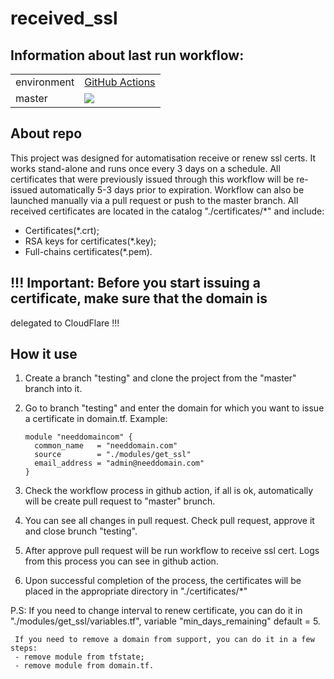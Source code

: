 # received_ssl
## Information about last run workflow:
<table>
   <tr>
      <td>environment</td>
      <td><a href="https://github.com/HumeniukDenys/receive_ssl/actions/workflows/terraform.yml">GitHub Actions</a></td>
   </tr>
   <tr>
      <td>master</td>
      <td><a href="https://github.com/HumeniukDenys/receive_ssl/actions?query=workflow%3Apipeline"><img src="https://github.com/HumeniukDenys/receive_ssl/actions/workflows/terraform.yml/badge.svg?branch=main" /></a></td>
   </tr>
</table>

## About repo
This project was designed for automatisation receive or renew ssl certs.
It works stand-alone and runs once every 3 days on a schedule.
All certificates that were previously issued through this workflow will be re-issued 
automatically 5-3 days prior to expiration.
Workflow can also be launched manually via a pull request or push to the master branch.
All received certificates are located in the catalog "./certificates/*" and include:
- Certificates(*.crt);
- RSA keys for certificates(*.key);
- Full-chains certificates(*.pem).

## !!! Important: Before you start issuing a certificate, make sure that the domain is 
delegated to CloudFlare !!!

## How it use
1. Create a branch "testing" and clone the project from the "master" branch into it.
2. Go to branch "testing" and enter the domain for which you want to issue a 
   certificate in domain.tf. 
   Example: 
   
       module "needdomaincom" {
         common_name   = "needdomain.com"
         source        = "./modules/get_ssl"
         email_address = "admin@needdomain.com"
       }
3. Check the workflow process in github action, if all is ok, automatically 
   will be create pull request to "master" brunch.
4. You can see all changes in pull request. Check pull request, approve it and 
   close brunch "testing".
5. After approve pull request will be run workflow to receive ssl cert. 
   Logs from this process you can see in github action.
6. Upon successful completion of the process, the certificates will be placed 
   in the appropriate directory in "./certificates/*"

P.S: If you need to change interval to renew certificate, you can do it in 
     "./modules/get_ssl/variables.tf", variable "min_days_remaining" default = 5.

     If you need to remove a domain from support, you can do it in a few steps:
     - remove module from tfstate;
     - remove module from domain.tf.
